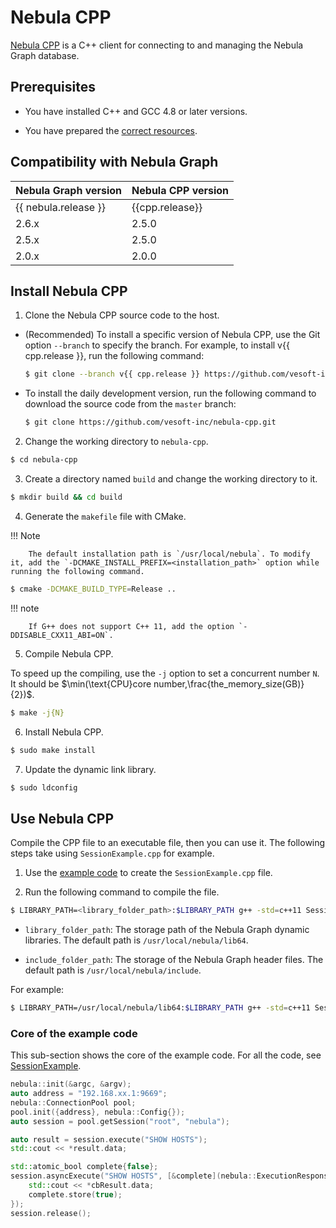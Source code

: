 # Nebula CPP

[Nebula CPP](https://github.com/vesoft-inc/nebula-cpp/tree/{{cpp.branch}}) is a C++ client for connecting to and managing the Nebula Graph database.

## Prerequisites

- You have installed C++ and GCC 4.8 or later versions.

- You have prepared the [correct resources](../4.deployment-and-installation/1.resource-preparations.md).

## Compatibility with Nebula Graph

|Nebula Graph version|Nebula CPP version|
|:---|:---|
|{{ nebula.release }}|{{cpp.release}}|
|2.6.x|2.5.0|
|2.5.x|2.5.0|
|2.0.x|2.0.0|

## Install Nebula CPP

1. Clone the Nebula CPP source code to the host.

  - (Recommended) To install a specific version of Nebula CPP, use the Git option `--branch` to specify the branch. For example, to install v{{ cpp.release }}, run the following command:

    ```bash
    $ git clone --branch v{{ cpp.release }} https://github.com/vesoft-inc/nebula-cpp.git
    ```

  - To install the daily development version, run the following command to download the source code from the `master` branch:

    ```bash
    $ git clone https://github.com/vesoft-inc/nebula-cpp.git
    ```

2. Change the working directory to `nebula-cpp`.

  ```bash
  $ cd nebula-cpp
  ```

3. Create a directory named `build` and change the working directory to it.

  ```bash
  $ mkdir build && cd build
  ```

4. Generate the `makefile` file with CMake.

  !!! Note

        The default installation path is `/usr/local/nebula`. To modify it, add the `-DCMAKE_INSTALL_PREFIX=<installation_path>` option while running the following command.

  ```bash
  $ cmake -DCMAKE_BUILD_TYPE=Release ..
  ```

  !!! note

        If G++ does not support C++ 11, add the option `-DDISABLE_CXX11_ABI=ON`.

5. Compile Nebula CPP.

  To speed up the compiling, use the `-j` option to set a concurrent number `N`. It should be $\min(\text{CPU}core number,\frac{the_memory_size(GB)}{2})$.

  ```bash
  $ make -j{N}
  ```

6. Install Nebula CPP.

  ```bash
  $ sudo make install
  ```

7. Update the dynamic link library.

  ```bash
  $ sudo ldconfig
  ```

## Use Nebula CPP

Compile the CPP file to an executable file, then you can use it. The following steps take using `SessionExample.cpp` for example.

1. Use the [example code](https://github.com/vesoft-inc/nebula-cpp/blob/master/examples/SessionExample.cpp) to create the `SessionExample.cpp` file.

2. Run the following command to compile the file.

  ```bash
  $ LIBRARY_PATH=<library_folder_path>:$LIBRARY_PATH g++ -std=c++11 SessionExample.cpp -I<include_folder_path> -lnebula_graph_client -o session_example
  ```

  - `library_folder_path`: The storage path of the Nebula Graph dynamic libraries. The default path is `/usr/local/nebula/lib64`.

  - `include_folder_path`: The storage of the Nebula Graph header files. The default path is `/usr/local/nebula/include`.

 For example:

  ```bash
  $ LIBRARY_PATH=/usr/local/nebula/lib64:$LIBRARY_PATH g++ -std=c++11 SessionExample.cpp -I/usr/local/nebula/include -lnebula_graph_client -o session_example
  ```

### Core of the example code

This sub-section shows the core of the example code. For all the code, see [SessionExample](https://github.com/vesoft-inc/nebula-cpp/blob/master/examples/SessionExample.cpp).

```C++
nebula::init(&argc, &argv);
auto address = "192.168.xx.1:9669";
nebula::ConnectionPool pool;
pool.init({address}, nebula::Config{});
auto session = pool.getSession("root", "nebula");

auto result = session.execute("SHOW HOSTS");
std::cout << *result.data;

std::atomic_bool complete{false};
session.asyncExecute("SHOW HOSTS", [&complete](nebula::ExecutionResponse&& cbResult) {
    std::cout << *cbResult.data;
    complete.store(true);
});
session.release();
```

